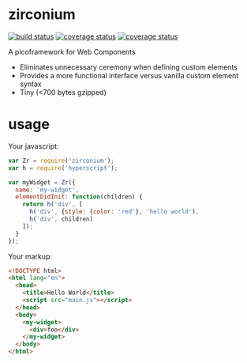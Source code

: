 
# zirconium

[![build status][travis]][travis-uri]
[![coverage status][coveralls]][coveralls-uri]
[![coverage status][deps]][deps-uri]

A picoframework for Web Components

* Eliminates unnecessary ceremony when defining custom elements
* Provides a more functional interface versus vanilla custom element syntax
* Tiny (<700 bytes gzipped)

# usage
Your javascript:

```javascript
var Zr = require('zirconium');
var h = require('hyperscript');

var myWidget = Zr({
  name: 'my-widget',
  elementDidInit: function(children) {
    return h('div', [
      h('div', {style: {color: 'red'}, 'hello world'),
      h('div', children)
    ]);
  }
});
```

Your markup:

```html
<!DOCTYPE html>
<html lang="en">
  <head>
    <title>Hello World</title>
    <script src="main.js"></script>
  </head>
  <body>
    <my-widget>
      <div>foo</div>
    </my-widget>
  </body>
</html>
```

[travis]: https://travis-ci.org/rtsao/zirconium.svg?branch=master
[travis-uri]: https://travis-ci.org/rtsao/zirconium

[coveralls]: https://coveralls.io/repos/rtsao/zirconium/badge.svg?branch=master
[coveralls-uri]: https://coveralls.io/r/rtsao/zirconium

[deps]: https://david-dm.org/rtsao/zirconium.svg
[deps-uri]: https://david-dm.org/rtsao/zirconium
